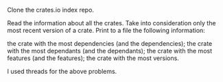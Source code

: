 Clone the crates.io index repo.

Read the information about all the crates. Take into consideration only the most recent version of a crate. Print to a file the following information:

the crate with the most dependencies (and the dependencies);
the crate with the most dependants (and the dependants);
the crate with the most features (and the features);
the crate with the most versions.

I used threads for the above problems.
